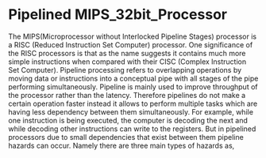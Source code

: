 # Pipelined MIPS_32bit_Processor

The MIPS(Microprocessor without Interlocked Pipeline Stages) processor is a RISC
(Reduced Instruction Set Computer) processor. One significance of the RISC processors is
that as the name suggests it contains much more simple instructions when compared with
their CISC (Complex Instruction Set Computer).
Pipeline processing refers to overlapping operations by moving data or instructions into a
conceptual pipe with all stages of the pipe performing simultaneously. Pipeline is mainly
used to improve throughput of the processor rather than the latency. Therefore pipelines do
not make a certain operation faster instead it allows to perform multiple tasks which are
having less dependency between them simultaneously. For example, while one instruction is
being executed, the computer is decoding the next and while decoding other instructions can
write to the registers.
But in pipelined processors due to small dependencies that exist between them pipeline
hazards can occur. Namely there are three main types of hazards as,

 
